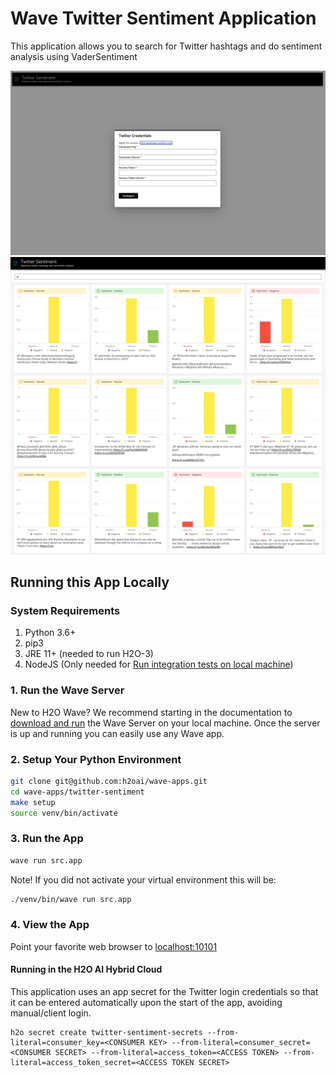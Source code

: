 # Wave Twitter Sentiment Application

This application allows you to search for Twitter hashtags and do sentiment analysis using VaderSentiment

![Twitter-Sentiment App Screenshot - Login Screen](docs/screenshots/login-page.png)
![Twitter-Sentiment App Screenshot - Home Page](docs/screenshots/home-page.png)

## Running this App Locally

### System Requirements

1. Python 3.6+
2. pip3
3. JRE 11+ (needed to run H2O-3)
4. NodeJS (Only needed for [Run integration tests on local machine](#run-integration-tests))

### 1. Run the Wave Server

New to H2O Wave? We recommend starting in the documentation to [download and run](https://wave.h2o.ai/docs/installation) the Wave Server on your local machine. Once the server is up and running you can easily use any Wave app.

### 2. Setup Your Python Environment

```bash
git clone git@github.com:h2oai/wave-apps.git
cd wave-apps/twitter-sentiment
make setup
source venv/bin/activate
```
### 3. Run the App

```bash
wave run src.app
```

Note! If you did not activate your virtual environment this will be:

```bash
./venv/bin/wave run src.app
```

### 4. View the App
Point your favorite web browser to [localhost:10101](http://localhost:10101)


#### Running in the H2O AI Hybrid Cloud

This application uses an app secret for the Twitter login credentials so that it can be entered automatically upon the start of the app, avoiding manual/client login.

```
h2o secret create twitter-sentiment-secrets --from-literal=consumer_key=<CONSUMER KEY> --from-literal=consumer_secret=<CONSUMER SECRET> --from-literal=access_token=<ACCESS TOKEN> --from-literal=access_token_secret=<ACCESS TOKEN SECRET>
```